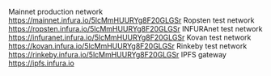 Mainnet	production network	https://mainnet.infura.io/5lcMmHUURYg8F20GLGSr
Ropsten	test network	https://ropsten.infura.io/5lcMmHUURYg8F20GLGSr
INFURAnet	test network	https://infuranet.infura.io/5lcMmHUURYg8F20GLGSr
Kovan	test network	https://kovan.infura.io/5lcMmHUURYg8F20GLGSr
Rinkeby	test network	https://rinkeby.infura.io/5lcMmHUURYg8F20GLGSr
IPFS	gateway	https://ipfs.infura.io

